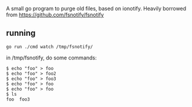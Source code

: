 A small go program to purge old files, based on ionotify.  Heavily borrowed from https://github.com/fsnotify/fsnotify

## running
```
go run ./cmd watch /tmp/fsnotify/
```

in /tmp/fsnotify, do some commands:
```
$ echo "foo" > foo
$ echo "foo" > foo2
$ echo "foo" > foo3
$ echo "foo" > foo
$ echo "foo" > foo
$ ls
foo  foo3
```